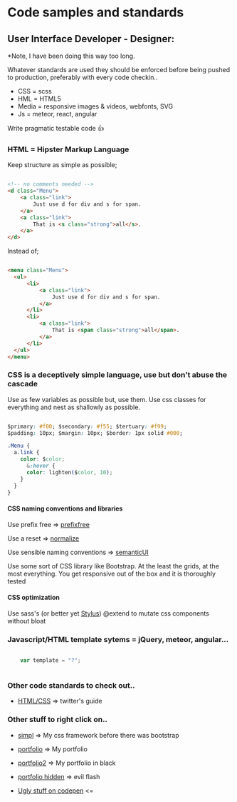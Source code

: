 # Code samples and standards

## User Interface Developer - Designer:

*Note, I have been doing this way too long.

Whatever standards are used they should be enforced before being pushed to production, preferably with every code checkin..

 * CSS = scss
 * HML = HTML5
 * Media = responsive images & videos, webfonts, SVG
 * Js = meteor, react, angular

Write pragmatic testable code :+1:

### H~~T~~ML = Hipster Markup Language

Keep structure as simple as possible;

```html

<!-- no comments needed -->
<d class="Menu">
	<a class="link">
    	Just use d for div and s for span.
    </a>
    <a class="link">
    	That is <s class="strong">all</s>.
    </a>
</d>

```

Instead of;

```html

<menu class="Menu">
  <ul>
      <li>
          <a class="link">
              Just use d for div and s for span.
          </a>
      </li>
      <li>
          <a class="link">
              That is <span class="strong">all</span>.
          </a>
      </li>
  </ul>
</menu>

```
### CSS is a deceptively simple language, use but don't abuse the cascade
Use as few variables as possible but, use them.
Use css classes for everything and nest as shallowly as possible.

```css

$primary: #f00; $secondary: #f55; $tertuary: #f99;
$padding: 10px; $margin: 10px; $border: 1px solid #000;

.Menu {
  a.link {
  	color: $color;
      &:hover {
      color: lighten($color, 10);
    }
  }
}

```
#### CSS naming conventions and libraries

Use prefix free => [prefixfree](http://leaverou.github.io/prefixfree/)

Use a reset     => [normalize](https://necolas.github.io/normalize.css/)

Use sensible naming conventions => [semanticUI](http://semantic-ui.com/)

Use some sort of CSS library like Bootstrap. At the least the grids, at the most everything. You get responsive out of the box and it is thoroughly tested

#### CSS optimization

Use sass's (or better yet [Stylus](http://stylus-lang.com/)) @extend to mutate css components without bloat


### Javascript/HTML template sytems = jQuery, meteor, angular...

```javascript

	var template = "?";
    
```

### Other code standards to check out..
* [HTML/CSS](http://codeguide.co/) => twitter's guide

### Other stuff to right click on..

 * [simpl](http://simpl.romack.net) => My css framework before there was bootstrap
 * [portfolio](http://romack.net) => My portfolio
 * [portfolio2](http://new.romack.net) => My portfolio in black
 * [portfolio hidden](http://romack.net/minimalist.htm) => evil flash
 

* [Ugly stuff on codepen](http://codepen.io/ShaggyDude/) <=
